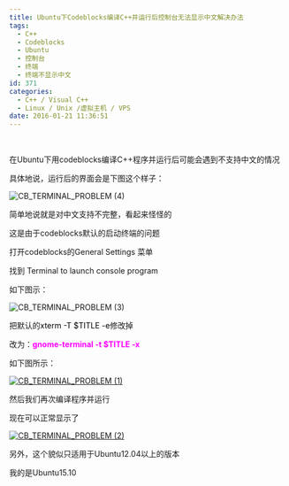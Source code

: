 ```yaml
---
title: Ubuntu下Codeblocks编译C++并运行后控制台无法显示中文解决办法
tags:
  - C++
  - Codeblocks
  - Ubuntu
  - 控制台
  - 终端
  - 终端不显示中文
id: 371
categories:
  - C++ / Visual C++
  - Linux / Unix /虚拟主机 / VPS
date: 2016-01-21 11:36:51
---
```


&nbsp;

在Ubuntu下用codeblocks编译C++程序并运行后可能会遇到不支持中文的情况

具体地说，运行后的界面会是下图这个样子：

![CB_TERMINAL_PROBLEM (4)](http://115.159.197.66/wp-content/uploads/2016/01/CB_TERMINAL_PROBLEM-4.png)

简单地说就是对中文支持不完整，看起来怪怪的

这是由于codeblocks默认的启动终端的问题

打开codeblocks的General Settings 菜单

找到 Terminal to launch console program

如下图示：

![CB_TERMINAL_PROBLEM (3)](http://115.159.197.66/wp-content/uploads/2016/01/CB_TERMINAL_PROBLEM-3.png)

把默认的<span style="color: #000000;">xterm -T $TITLE -e</span>修改掉

改为：**<span style="color: #ff00ff;">gnome-terminal -t $TITLE -x</span>**

如下图所示：

[![CB_TERMINAL_PROBLEM (1)](http://115.159.197.66/wp-content/uploads/2016/01/CB_TERMINAL_PROBLEM-1.png)](http://115.159.197.66/wp-content/uploads/2016/01/CB_TERMINAL_PROBLEM-1.png)

然后我们再次编译程序并运行

现在可以正常显示了

[![CB_TERMINAL_PROBLEM (2)](http://115.159.197.66/wp-content/uploads/2016/01/CB_TERMINAL_PROBLEM-2.png)](http://115.159.197.66/wp-content/uploads/2016/01/CB_TERMINAL_PROBLEM-2.png)

另外，这个貌似只适用于Ubuntu12.04以上的版本

我的是Ubuntu15.10

[
](http://115.159.197.66/wp-content/uploads/2016/01/CB_TERMINAL_PROBLEM-3.png)